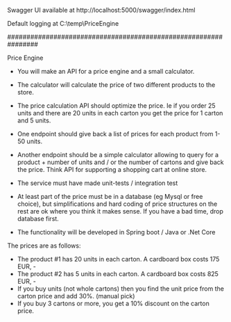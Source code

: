 Swagger UI available at http://localhost:5000/swagger/index.html

Default logging at C:\temp\PriceEngine

################################################################

Price Engine
- You will make an API for a price engine and a small calculator.
- The calculator will calculate the price of two different products to the store.
 
- The price calculation API should optimize the price. Ie if you order 25 units and there are 20 units in
each carton you get the price for 1 carton and 5 units.
- One endpoint should give back a list of prices for each product from 1-50 units.
- Another endpoint should be a simple calculator allowing to query for a product + number of units
and / or the number of cartons and give back the price. Think API for supporting a shopping cart at
online store.
 
- The service must have made unit-tests / integration test
- At least part of the price must be in a database (eg Mysql or free choice), but simplifications and
hard coding of price structures on the rest are ok where you think it makes sense. If you have a bad
time, drop database first.
 
- The functionality will be developed in Spring boot / Java or .Net Core
 
The prices are as follows:
- The product #1 has 20 units in each carton. A cardboard box costs 175 EUR, - 
- The product #2 has 5 units in each carton. A cardboard box costs 825 EUR, -
- If you buy units (not whole cartons) then you find the unit price from the carton price and add 30%.
(manual pick)
- If you buy 3 cartons or more, you get a 10% discount on the carton price.
